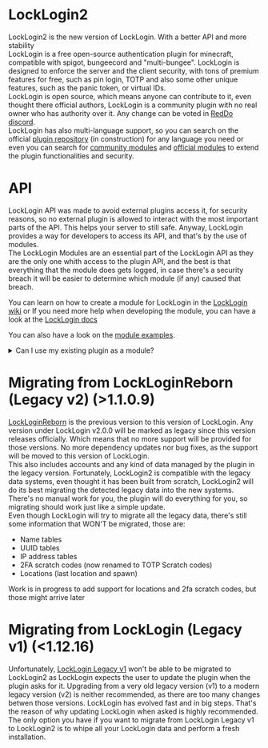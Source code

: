 # LockLogin2
LockLogin2 is the new version of LockLogin. With a better API and more stability
<br>
LockLogin is a free open-source authentication plugin for minecraft, compatible with
spigot, bungeecord and "multi-bungee". LockLogin is designed to enforce the server
and the client security, with tons of premium features for free, such as pin login, TOTP
and also some other unique features, such as the panic token, or virtual IDs.
<br>
LockLogin is open source, which means anyone can contribute to it, even thought there
official authors, LockLogin is a community plugin with no real owner who has authority
over it. Any change can be voted in [RedDo discord](https://discord.gg/77p8KZNfqE).
<br>
LockLogin has also multi-language support, so you can search on the official
[plugin repository](https://reddo.es/panel/locklogin/?tag=lang) (in construction) for any language you need or even you can
search for [community modules](https://reddo.es/panel/locklogin/?tag=module) and [official modules](https://reddo.es/panel/locklogin/modules) to extend the plugin functionalities
and security.

# API
LockLogin API was made to avoid external plugins access it, for security reasons, so no external plugin is
allowed to interact with the most important parts of the API. This helps your server to still safe. Anyway,
LockLogin provides a way for developers to access its API, and that's by the use of modules.
<br>
The LockLogin Modules are an essential part of the LockLogin API as they are the only one whith access to the
plugin API, and the best is that everything that the module does gets logged, in case there's a security breach
it will be easier to determine which module (if any) caused that breach.

You can learn on how to create a module for LockLogin in the [LockLogin wiki](https://reddo.es/karmadev/wiki) or
If you need more help when developing the module, you can have a look at the [LockLogin docs](https://reddo.es/karmadev/locklogin/docs/)

You can also have a look on the [module examples](https://github.com/KarmaDeb/LockLogin2Examples/tree/master).
<details> 
  <summary>Can I use my existing plugin as a module?</summary>
    Yes, unlike in LockLoginReborn (LockLogin legacy v2), a plugin can be extended into a module, without even the need
of making your plugin have module-required files or implementing the LockLogin module class, instead, you simply need to call 
a LockLogin method which asks your plugin as parameter in order to extend your plugin into a module virtually
</details>

# Migrating from LockLoginReborn (Legacy v2) (>1.1.0.9)
[LockLoginReborn](https://github.com/KarmaDeb/LockLoginReborn) is the previous version to this version of LockLogin. Any version under LockLogin v2.0.0 will be
marked as legacy since this version releases officially. Which means that no more support will be provided for those
versions. No more dependency updates nor bug fixes, as the support will be moved to this version of LockLogin.
<br>
This also includes accounts and any kind of data managed by the plugin in the legacy version. Fortunately, LockLogin2
is compatible with the legacy data systems, even thought it has been built from scratch, LockLogin2 will do its best
migrating the detected legacy data into the new systems. There's no manual work for you, the plugin will do everything
for you, so migrating should work just like a simple update.
<br>
Even though LockLogin will try to migrate all the legacy data, there's still some information that WON'T be migrated, those are:
- Name tables
- UUID tables
- IP address tables
- 2FA scratch codes (now renamed to TOTP Scratch codes)
- Locations (last location and spawn)

Work is in progress to add support for locations and 2fa scratch codes, but those might arrive later

# Migrating from LockLogin (Legacy v1) (<1.12.16)
Unfortunately, [LockLogin Legacy v1](https://github.com/KarmaDeb/LockLogin) won't be able to be migrated to LockLogin2
as LockLogin expects the user to update the plugin when the plugin asks for it. Upgrading from a very old legacy version (v1)
to a modern legacy version (v2) is neither recommended, as there are too many changes betwen those versions. LockLogin has evolved
fast and in big steps. That's the reason of why updating LockLogin when asked is highly recommended.
<br>
The only option you have if you want to migrate from LockLogin Legacy v1 to LockLogin2 is to whipe all your LockLogin data and perform
a fresh installation.<br>

